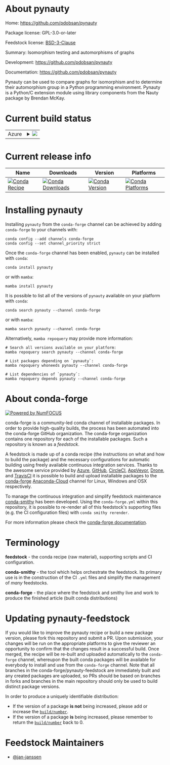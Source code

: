 About pynauty
=============

Home: https://github.com/pdobsan/pynauty

Package license: GPL-3.0-or-later

Feedstock license: [BSD-3-Clause](https://github.com/conda-forge/pynauty-feedstock/blob/main/LICENSE.txt)

Summary: Isomorphism testing and automorphisms of graphs

Development: https://github.com/pdobsan/pynauty

Documentation: https://github.com/pdobsan/pynauty

Pynauty can be used to compare graphs for isomorphism and to determine
their automorphism group in a Python programming environment. Pynauty
is a Python/C extension module using library components from the Nauty
package by Brendan McKay.


Current build status
====================


<table>
    
  <tr>
    <td>Azure</td>
    <td>
      <details>
        <summary>
          <a href="https://dev.azure.com/conda-forge/feedstock-builds/_build/latest?definitionId=13690&branchName=main">
            <img src="https://dev.azure.com/conda-forge/feedstock-builds/_apis/build/status/pynauty-feedstock?branchName=main">
          </a>
        </summary>
        <table>
          <thead><tr><th>Variant</th><th>Status</th></tr></thead>
          <tbody><tr>
              <td>linux_64_python3.10.____cpython</td>
              <td>
                <a href="https://dev.azure.com/conda-forge/feedstock-builds/_build/latest?definitionId=13690&branchName=main">
                  <img src="https://dev.azure.com/conda-forge/feedstock-builds/_apis/build/status/pynauty-feedstock?branchName=main&jobName=linux&configuration=linux_64_python3.10.____cpython" alt="variant">
                </a>
              </td>
            </tr><tr>
              <td>linux_64_python3.7.____cpython</td>
              <td>
                <a href="https://dev.azure.com/conda-forge/feedstock-builds/_build/latest?definitionId=13690&branchName=main">
                  <img src="https://dev.azure.com/conda-forge/feedstock-builds/_apis/build/status/pynauty-feedstock?branchName=main&jobName=linux&configuration=linux_64_python3.7.____cpython" alt="variant">
                </a>
              </td>
            </tr><tr>
              <td>linux_64_python3.8.____73_pypy</td>
              <td>
                <a href="https://dev.azure.com/conda-forge/feedstock-builds/_build/latest?definitionId=13690&branchName=main">
                  <img src="https://dev.azure.com/conda-forge/feedstock-builds/_apis/build/status/pynauty-feedstock?branchName=main&jobName=linux&configuration=linux_64_python3.8.____73_pypy" alt="variant">
                </a>
              </td>
            </tr><tr>
              <td>linux_64_python3.8.____cpython</td>
              <td>
                <a href="https://dev.azure.com/conda-forge/feedstock-builds/_build/latest?definitionId=13690&branchName=main">
                  <img src="https://dev.azure.com/conda-forge/feedstock-builds/_apis/build/status/pynauty-feedstock?branchName=main&jobName=linux&configuration=linux_64_python3.8.____cpython" alt="variant">
                </a>
              </td>
            </tr><tr>
              <td>linux_64_python3.9.____73_pypy</td>
              <td>
                <a href="https://dev.azure.com/conda-forge/feedstock-builds/_build/latest?definitionId=13690&branchName=main">
                  <img src="https://dev.azure.com/conda-forge/feedstock-builds/_apis/build/status/pynauty-feedstock?branchName=main&jobName=linux&configuration=linux_64_python3.9.____73_pypy" alt="variant">
                </a>
              </td>
            </tr><tr>
              <td>linux_64_python3.9.____cpython</td>
              <td>
                <a href="https://dev.azure.com/conda-forge/feedstock-builds/_build/latest?definitionId=13690&branchName=main">
                  <img src="https://dev.azure.com/conda-forge/feedstock-builds/_apis/build/status/pynauty-feedstock?branchName=main&jobName=linux&configuration=linux_64_python3.9.____cpython" alt="variant">
                </a>
              </td>
            </tr><tr>
              <td>osx_64_python3.10.____cpython</td>
              <td>
                <a href="https://dev.azure.com/conda-forge/feedstock-builds/_build/latest?definitionId=13690&branchName=main">
                  <img src="https://dev.azure.com/conda-forge/feedstock-builds/_apis/build/status/pynauty-feedstock?branchName=main&jobName=osx&configuration=osx_64_python3.10.____cpython" alt="variant">
                </a>
              </td>
            </tr><tr>
              <td>osx_64_python3.7.____cpython</td>
              <td>
                <a href="https://dev.azure.com/conda-forge/feedstock-builds/_build/latest?definitionId=13690&branchName=main">
                  <img src="https://dev.azure.com/conda-forge/feedstock-builds/_apis/build/status/pynauty-feedstock?branchName=main&jobName=osx&configuration=osx_64_python3.7.____cpython" alt="variant">
                </a>
              </td>
            </tr><tr>
              <td>osx_64_python3.8.____73_pypy</td>
              <td>
                <a href="https://dev.azure.com/conda-forge/feedstock-builds/_build/latest?definitionId=13690&branchName=main">
                  <img src="https://dev.azure.com/conda-forge/feedstock-builds/_apis/build/status/pynauty-feedstock?branchName=main&jobName=osx&configuration=osx_64_python3.8.____73_pypy" alt="variant">
                </a>
              </td>
            </tr><tr>
              <td>osx_64_python3.8.____cpython</td>
              <td>
                <a href="https://dev.azure.com/conda-forge/feedstock-builds/_build/latest?definitionId=13690&branchName=main">
                  <img src="https://dev.azure.com/conda-forge/feedstock-builds/_apis/build/status/pynauty-feedstock?branchName=main&jobName=osx&configuration=osx_64_python3.8.____cpython" alt="variant">
                </a>
              </td>
            </tr><tr>
              <td>osx_64_python3.9.____73_pypy</td>
              <td>
                <a href="https://dev.azure.com/conda-forge/feedstock-builds/_build/latest?definitionId=13690&branchName=main">
                  <img src="https://dev.azure.com/conda-forge/feedstock-builds/_apis/build/status/pynauty-feedstock?branchName=main&jobName=osx&configuration=osx_64_python3.9.____73_pypy" alt="variant">
                </a>
              </td>
            </tr><tr>
              <td>osx_64_python3.9.____cpython</td>
              <td>
                <a href="https://dev.azure.com/conda-forge/feedstock-builds/_build/latest?definitionId=13690&branchName=main">
                  <img src="https://dev.azure.com/conda-forge/feedstock-builds/_apis/build/status/pynauty-feedstock?branchName=main&jobName=osx&configuration=osx_64_python3.9.____cpython" alt="variant">
                </a>
              </td>
            </tr>
          </tbody>
        </table>
      </details>
    </td>
  </tr>
</table>

Current release info
====================

| Name | Downloads | Version | Platforms |
| --- | --- | --- | --- |
| [![Conda Recipe](https://img.shields.io/badge/recipe-pynauty-green.svg)](https://anaconda.org/conda-forge/pynauty) | [![Conda Downloads](https://img.shields.io/conda/dn/conda-forge/pynauty.svg)](https://anaconda.org/conda-forge/pynauty) | [![Conda Version](https://img.shields.io/conda/vn/conda-forge/pynauty.svg)](https://anaconda.org/conda-forge/pynauty) | [![Conda Platforms](https://img.shields.io/conda/pn/conda-forge/pynauty.svg)](https://anaconda.org/conda-forge/pynauty) |

Installing pynauty
==================

Installing `pynauty` from the `conda-forge` channel can be achieved by adding `conda-forge` to your channels with:

```
conda config --add channels conda-forge
conda config --set channel_priority strict
```

Once the `conda-forge` channel has been enabled, `pynauty` can be installed with `conda`:

```
conda install pynauty
```

or with `mamba`:

```
mamba install pynauty
```

It is possible to list all of the versions of `pynauty` available on your platform with `conda`:

```
conda search pynauty --channel conda-forge
```

or with `mamba`:

```
mamba search pynauty --channel conda-forge
```

Alternatively, `mamba repoquery` may provide more information:

```
# Search all versions available on your platform:
mamba repoquery search pynauty --channel conda-forge

# List packages depending on `pynauty`:
mamba repoquery whoneeds pynauty --channel conda-forge

# List dependencies of `pynauty`:
mamba repoquery depends pynauty --channel conda-forge
```


About conda-forge
=================

[![Powered by
NumFOCUS](https://img.shields.io/badge/powered%20by-NumFOCUS-orange.svg?style=flat&colorA=E1523D&colorB=007D8A)](https://numfocus.org)

conda-forge is a community-led conda channel of installable packages.
In order to provide high-quality builds, the process has been automated into the
conda-forge GitHub organization. The conda-forge organization contains one repository
for each of the installable packages. Such a repository is known as a *feedstock*.

A feedstock is made up of a conda recipe (the instructions on what and how to build
the package) and the necessary configurations for automatic building using freely
available continuous integration services. Thanks to the awesome service provided by
[Azure](https://azure.microsoft.com/en-us/services/devops/), [GitHub](https://github.com/),
[CircleCI](https://circleci.com/), [AppVeyor](https://www.appveyor.com/),
[Drone](https://cloud.drone.io/welcome), and [TravisCI](https://travis-ci.com/)
it is possible to build and upload installable packages to the
[conda-forge](https://anaconda.org/conda-forge) [Anaconda-Cloud](https://anaconda.org/)
channel for Linux, Windows and OSX respectively.

To manage the continuous integration and simplify feedstock maintenance
[conda-smithy](https://github.com/conda-forge/conda-smithy) has been developed.
Using the ``conda-forge.yml`` within this repository, it is possible to re-render all of
this feedstock's supporting files (e.g. the CI configuration files) with ``conda smithy rerender``.

For more information please check the [conda-forge documentation](https://conda-forge.org/docs/).

Terminology
===========

**feedstock** - the conda recipe (raw material), supporting scripts and CI configuration.

**conda-smithy** - the tool which helps orchestrate the feedstock.
                   Its primary use is in the construction of the CI ``.yml`` files
                   and simplify the management of *many* feedstocks.

**conda-forge** - the place where the feedstock and smithy live and work to
                  produce the finished article (built conda distributions)


Updating pynauty-feedstock
==========================

If you would like to improve the pynauty recipe or build a new
package version, please fork this repository and submit a PR. Upon submission,
your changes will be run on the appropriate platforms to give the reviewer an
opportunity to confirm that the changes result in a successful build. Once
merged, the recipe will be re-built and uploaded automatically to the
`conda-forge` channel, whereupon the built conda packages will be available for
everybody to install and use from the `conda-forge` channel.
Note that all branches in the conda-forge/pynauty-feedstock are
immediately built and any created packages are uploaded, so PRs should be based
on branches in forks and branches in the main repository should only be used to
build distinct package versions.

In order to produce a uniquely identifiable distribution:
 * If the version of a package **is not** being increased, please add or increase
   the [``build/number``](https://docs.conda.io/projects/conda-build/en/latest/resources/define-metadata.html#build-number-and-string).
 * If the version of a package **is** being increased, please remember to return
   the [``build/number``](https://docs.conda.io/projects/conda-build/en/latest/resources/define-metadata.html#build-number-and-string)
   back to 0.

Feedstock Maintainers
=====================

* [@jan-janssen](https://github.com/jan-janssen/)

